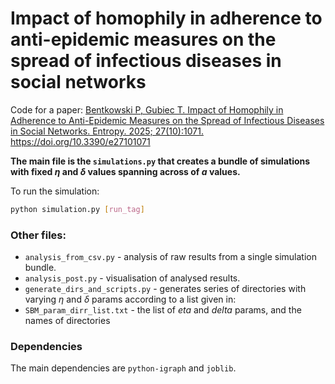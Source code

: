 # Impact of homophily in adherence to anti-epidemic measures on the spread of infectious diseases in social networks
Code for a paper: [Bentkowski P, Gubiec T. Impact of Homophily in Adherence to Anti-Epidemic Measures on the Spread of Infectious Diseases in Social Networks. Entropy. 2025; 27(10):1071. https://doi.org/10.3390/e27101071 ](https://www.mdpi.com/1099-4300/27/10/1071)

**The main file is the `simulations.py` that creates a bundle of simulations with fixed *η* and *δ* values spanning across of *a* values.**

To run the simulation:

```bash
python simulation.py [run_tag]
```



### Other files:

* `analysis_from_csv.py` - analysis of raw results from a single simulation bundle.
* `analysis_post.py` - visualisation of analysed results.
* `generate_dirs_and_scripts.py` - generates series of directories with varying *η* and *δ* params according to a list given in:
* `SBM_param_dirr_list.txt` - the list of *eta* and *delta* params, and the names of directories

### Dependencies

The main dependencies are `python-igraph` and `joblib`.
